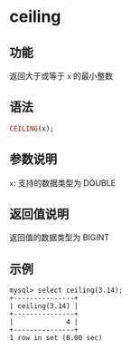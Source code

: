 # ceiling

## 功能

返回大于或等于 `x` 的最小整数

## 语法

```Haskell
CEILING(x);
```

## 参数说明

`x`: 支持的数据类型为 DOUBLE

## 返回值说明

返回值的数据类型为 BIGINT

## 示例

```Plain Text
mysql> select ceiling(3.14);
+---------------+
| ceiling(3.14) |
+---------------+
|             4 |
+---------------+
1 row in set (0.00 sec)
```
